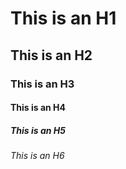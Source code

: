 # This is an H1
## This is an H2
### This is an H3
#### This is an H4
##### This is an H5
###### This is an H6
